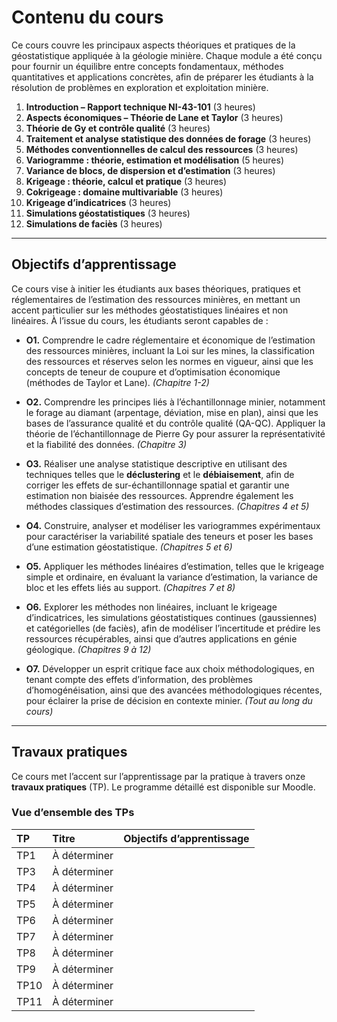 # Contenu du cours

Ce cours couvre les principaux aspects théoriques et pratiques de la géostatistique appliquée à la géologie minière. Chaque module a été conçu pour fournir un équilibre entre concepts fondamentaux, méthodes quantitatives et applications concrètes, afin de préparer les étudiants à la résolution de problèmes en exploration et exploitation minière.

1. **Introduction – Rapport technique NI-43-101** (3 heures)  
2. **Aspects économiques – Théorie de Lane et Taylor** (3 heures)  
3. **Théorie de Gy et contrôle qualité** (3 heures)  
4. **Traitement et analyse statistique des données de forage** (3 heures)  
5. **Méthodes conventionnelles de calcul des ressources** (3 heures)  
6. **Variogramme : théorie, estimation et modélisation** (5 heures)  
7. **Variance de blocs, de dispersion et d’estimation** (3 heures)  
8. **Krigeage : théorie, calcul et pratique** (3 heures)  
9. **Cokrigeage : domaine multivariable** (3 heures)  
10. **Krigeage d’indicatrices** (3 heures)  
11. **Simulations géostatistiques** (3 heures)  
12. **Simulations de faciès** (3 heures)  

---

## Objectifs d’apprentissage

Ce cours vise à initier les étudiants aux bases théoriques, pratiques et réglementaires de l’estimation des ressources minières, en mettant un accent particulier sur les méthodes géostatistiques linéaires et non linéaires. À l’issue du cours, les étudiants seront capables de :

- **O1.** Comprendre le cadre réglementaire et économique de l’estimation des ressources minières, incluant la Loi sur les mines, la classification des ressources et réserves selon les normes en vigueur, ainsi que les concepts de teneur de coupure et d’optimisation économique (méthodes de Taylor et Lane). *(Chapitre 1-2)*  

- **O2.** Comprendre les principes liés à l’échantillonnage minier, notamment le forage au diamant (arpentage, déviation, mise en plan), ainsi que les bases de l’assurance qualité et du contrôle qualité (QA-QC). Appliquer la théorie de l’échantillonnage de Pierre Gy pour assurer la représentativité et la fiabilité des données. *(Chapitre 3)*

- **O3.** Réaliser une analyse statistique descriptive en utilisant des techniques telles que le **déclustering** et le **débiaisement**, afin de corriger les effets de sur-échantillonnage spatial et garantir une estimation non biaisée des ressources. Apprendre également les méthodes classiques d’estimation des ressources. *(Chapitres 4 et 5)*

- **O4.** Construire, analyser et modéliser les variogrammes expérimentaux pour caractériser la variabilité spatiale des teneurs et poser les bases d’une estimation géostatistique. *(Chapitres 5 et 6)*  

- **O5.** Appliquer les méthodes linéaires d’estimation, telles que le krigeage simple et ordinaire, en évaluant la variance d’estimation, la variance de bloc et les effets liés au support. *(Chapitres 7 et 8)*  

- **O6.** Explorer les méthodes non linéaires, incluant le krigeage d’indicatrices, les simulations géostatistiques continues (gaussiennes) et catégorielles (de faciès), afin de modéliser l’incertitude et prédire les ressources récupérables, ainsi que d’autres applications en génie géologique. *(Chapitres 9 à 12)*  

- **O7.** Développer un esprit critique face aux choix méthodologiques, en tenant compte des effets d’information, des problèmes d’homogénéisation, ainsi que des avancées méthodologiques récentes, pour éclairer la prise de décision en contexte minier. *(Tout au long du cours)*  


---

## Travaux pratiques

Ce cours met l’accent sur l’apprentissage par la pratique à travers onze **travaux pratiques** (TP). Le programme détaillé est disponible sur Moodle.

### Vue d’ensemble des TPs

| TP    | Titre           | Objectifs d’apprentissage |
|:------|:----------------|:--------------------------|
| TP1   | À déterminer    |                           |
| TP3   | À déterminer    |                           |
| TP4   | À déterminer    |                           |
| TP5   | À déterminer    |                           |
| TP6   | À déterminer    |                           |
| TP7   | À déterminer    |                           |
| TP8   | À déterminer    |                           |
| TP9   | À déterminer    |                           |
| TP10  | À déterminer    |                           |
| TP11  | À déterminer    |                           |


